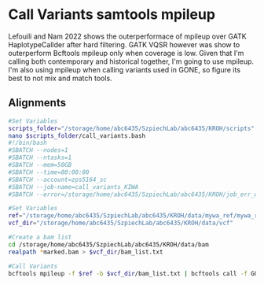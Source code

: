 # Call Variants samtools mpileup
Lefouili and Nam 2022 shows the outerperformace of mpileup over GATK HaplotypeCallder after hard filtering. GATK VQSR however was show to outerperform Bcftools mpileup only when coverage is low. Given that I'm calling both contemporary and historical together, I'm going to use mpileup. I'm also using mpileup when calling variants used in GONE, so figure its best to not mix and match tools. 
 

## Alignments
```bash
#Set Variables
scripts_folder="/storage/home/abc6435/SzpiechLab/abc6435/KROH/scripts"
nano $scripts_folder/call_variants.bash
#!/bin/bash
#SBATCH --nodes=1
#SBATCH --ntasks=1
#SBATCH --mem=50GB
#SBATCH --time=80:00:00
#SBATCH --account=zps5164_sc
#SBATCH --job-name=call_variants_KIWA
#SBATCH --error=/storage/home/abc6435/SzpiechLab/abc6435/KROH/job_err_output/%x.%j.out

#Set Variables
ref="/storage/home/abc6435/SzpiechLab/abc6435/KROH/data/mywa_ref/mywa_reference/mywagenomev2.1.fa"
vcf_dir="/storage/home/abc6435/SzpiechLab/abc6435/KROH/data/vcf"

#Create a bam list
cd /storage/home/abc6435/SzpiechLab/abc6435/KROH/data/bam
realpath *marked.bam > $vcf_dir/bam_list.txt

#Call Variants
bcftools mpileup -f $ref -b $vcf_dir/bam_list.txt | bcftools call -f GQ -mv --ploidy 2 -Oz -o $vcf_dir/chKIWA_AMRE_HOWA.vcf.gz
```
